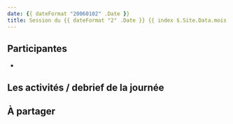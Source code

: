 ```yaml
---
date: {{ dateFormat "20060102" .Date }}
title: Session du {{ dateFormat "2" .Date }} {{ index $.Site.Data.mois (printf "%s" (dateFormat "1" .Date)) }} {{ dateFormat "2006" .Date }}
---
```


## Participantes

- 

## Les activités / debrief de la journée


## À partager
